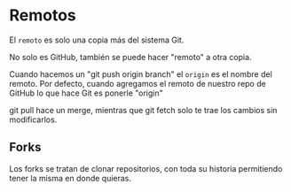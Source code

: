 # Remotos

El `remoto` es solo una copia más del sistema Git.

No solo es GitHub, también se puede hacer "remoto" a otra copia.

Cuando hacemos un "git push origin branch" el `origin` es el nombre del remoto.
Por defecto, cuando agregamos el remoto de nuestro repo de GitHub lo que hace Git es ponerle "origin"

git pull hace un merge, mientras que git fetch solo te trae los cambios sin modificarlos.

## Forks

Los forks se tratan de clonar repositorios, con toda su historia permitiendo tener la misma en donde quieras.
